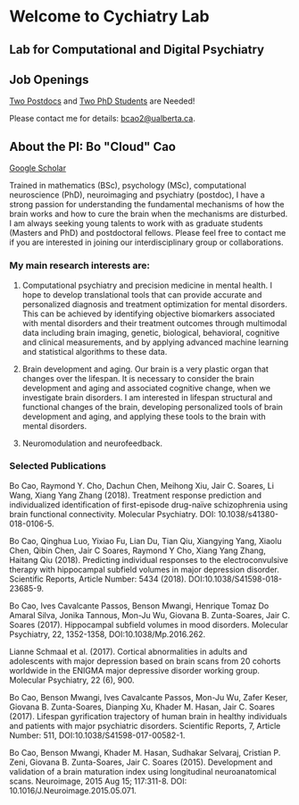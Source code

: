 # Welcome to Cychiatry Lab
## Lab for Computational and Digital Psychiatry


## Job Openings
[Two Postdocs](https://github.com/cychiatry/cychiatry.github.io/blob/master/doc/postdoc.md) and [Two PhD Students](https://github.com/cychiatry/cychiatry.github.io/blob/master/doc/phd.md) are Needed!

Please contact me for details: bcao2@ualberta.ca.


## About the PI: Bo "Cloud" Cao
[Google Scholar](https://scholar.google.ca/citations?user=GsGWZBgAAAAJ&hl=en)

Trained in mathematics (BSc), psychology (MSc), computational neuroscience (PhD), neuroimaging and psychiatry (postdoc), I have a strong passion for understanding the fundamental mechanisms of how the brain works and how to cure the brain when the mechanisms are disturbed. I am always seeking young talents to work with as graduate students (Masters and PhD) and postdoctoral fellows. Please feel free to contact me if you are interested in joining our interdisciplinary group or collaborations.

### My main research interests are:

1) Computational psychiatry and precision medicine in mental health. I hope to develop translational tools that can provide accurate and personalized diagnosis and treatment optimization for mental disorders. This can be achieved by identifying objective biomarkers associated with mental disorders and their treatment outcomes through multimodal data including brain imaging, genetic, biological, behavioral, cognitive and clinical measurements, and by applying advanced machine learning and statistical algorithms to these data.

2) Brain development and aging. Our brain is a very plastic organ that changes over the lifespan. It is necessary to consider the brain development and aging and associated cognitive change, when we investigate brain disorders. I am interested in lifespan structural and functional changes of the brain, developing personalized tools of brain development and aging, and applying these tools to the brain with mental disorders.

3) Neuromodulation and neurofeedback.



### Selected Publications
Bo Cao, Raymond Y. Cho, Dachun Chen, Meihong Xiu, Jair C. Soares, Li Wang, Xiang Yang Zhang (2018). Treatment response prediction and individualized identification of first-episode drug-naïve schizophrenia using brain functional connectivity. Molecular Psychiatry. DOI: 10.1038/s41380-018-0106-5.

Bo Cao, Qinghua Luo, Yixiao Fu, Lian Du, Tian Qiu, Xiangying Yang, Xiaolu Chen, Qibin Chen, Jair C Soares, Raymond Y Cho, Xiang Yang Zhang, Haitang Qiu (2018). Predicting individual responses to the electroconvulsive therapy with hippocampal subfield volumes in major depression disorder. Scientific Reports, Article Number: 5434 (2018). DOI:10.1038/S41598-018-23685-9.

Bo Cao, Ives Cavalcante Passos, Benson Mwangi, Henrique Tomaz Do Amaral Silva, Jonika Tannous, Mon-Ju Wu, Giovana B. Zunta-Soares, Jair C. Soares (2017). Hippocampal subfield volumes in mood disorders. Molecular Psychiatry, 22, 1352-1358, DOI:10.1038/Mp.2016.262.

Lianne Schmaal et al. (2017). Cortical abnormalities in adults and adolescents with major depression based on brain scans from 20 cohorts worldwide in the ENIGMA major depressive disorder working group. Molecular Psychiatry, 22 (6), 900.

Bo Cao, Benson Mwangi, Ives Cavalcante Passos, Mon-Ju Wu, Zafer Keser, Giovana B. Zunta-Soares, Dianping Xu, Khader M. Hasan, Jair C. Soares (2017). Lifespan gyrification trajectory of human brain in healthy individuals and patients with major psychiatric disorders. Scientific Reports, 7, Article Number: 511, DOI:10.1038/S41598-017-00582-1.

Bo Cao, Benson Mwangi, Khader M. Hasan, Sudhakar Selvaraj, Cristian P. Zeni, Giovana B. Zunta-Soares, Jair C. Soares (2015). Development and validation of a brain maturation index using longitudinal neuroanatomical scans. Neuroimage, 2015 Aug 15; 117:311-8. DOI: 10.1016/J.Neuroimage.2015.05.071.
